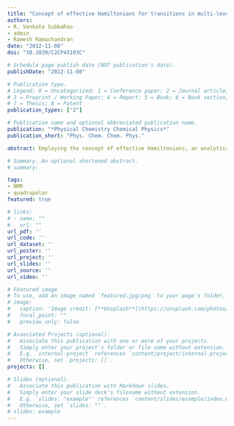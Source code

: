 ```yaml
---
title: "Concept of effective Hamiltonians for transitions in multi-level systems "
authors:
- R. Venkata SubbaRao
- admin
- Ramesh Ramachandran
date: "2012-11-08"
doi: "10.1039/C2CP43103C"

# Schedule page publish date (NOT publication's date).
publishDate: "2012-11-08"

# Publication type.
# Legend: 0 = Uncategorized; 1 = Conference paper; 2 = Journal article;
# 3 = Preprint / Working Paper; 4 = Report; 5 = Book; 6 = Book section;
# 7 = Thesis; 8 = Patent
publication_types: ["2"]

# Publication name and optional abbreviated publication name.
publication: "*Physical Chemistry Chemical Physics*"
publication_short: "Phys. Chem. Chem. Phys."

abstract: Employing the concept of effective Hamiltonians, an analytical theory is introduced to describe transitions in a multi-level system in nuclear magnetic resonance (NMR) spectroscopy. Specifically, the discussion is centered towards the treatment of selective and non-selective excitations in static quadrupolar spin (I > 1/2) systems. To this end, effective radiofrequency (RF) Hamiltonians based on the spherical tensor formalism are proposed for describing transitions in both integral (I = 1, 2 and 3) and half-integral (I = 3/2, 5/2 and 7/2) quadrupolar spins. The optimum conditions desired for selective excitation in a multi-level system are derived pedagogically from first principles and presented through analytical expressions. Employing suitable model systems, the derived optimum conditions are substantiated through rigorous numerical simulations based on the spherical tensor formalism. The theory presented provides a framework for describing selective and non-selective RF pulses and could improve our understanding of multiple-pulse experiments involving quadrupolar nuclei.

# Summary. An optional shortened abstract.
# summary:

tags:
- NMR
- quadrupolar
featured: true

# links:
# - name: ""
#   url: ""
url_pdf: ''
url_code: ''
url_dataset: ''
url_poster: ''
url_project: ''
url_slides: ''
url_source: ''
url_video: ''

# Featured image
# To use, add an image named `featured.jpg/png` to your page's folder.
# image:
#   caption: 'Image credit: [**Unsplash**](https://unsplash.com/photos/jdD8gXaTZsc)'
#   focal_point: ""
#   preview_only: false

# Associated Projects (optional).
#   Associate this publication with one or more of your projects.
#   Simply enter your project's folder or file name without extension.
#   E.g. `internal-project` references `content/project/internal-project/index.md`.
#   Otherwise, set `projects: []`.
projects: []

# Slides (optional).
#   Associate this publication with Markdown slides.
#   Simply enter your slide deck's filename without extension.
#   E.g. `slides: "example"` references `content/slides/example/index.md`.
#   Otherwise, set `slides: ""`.
# slides: example
---
```


<!-- {{% alert note %}}
Click the *Cite* button above to demo the feature to enable visitors to import publication metadata into their reference management software.
{{% /alert %}}

{{% alert note %}}
Click the *Slides* button above to demo Academic's Markdown slides feature.
{{% /alert %}} -->

<!-- Supplementary notes can be added here, including [code and math](https://sourcethemes.com/academic/docs/writing-markdown-latex/). -->
